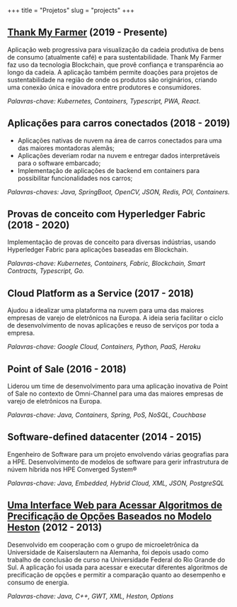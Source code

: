 +++
title = "Projetos"
slug = "projects"
+++

## [Thank My Farmer](https://www.ibm.com/thought-leadership/coffee/) (2019 - Presente)

Aplicação web progressiva para visualização da cadeia produtiva de bens de consumo (atualmente café) e para sustentabilidade. Thank My Farmer faz uso da tecnologia Blockchain, que provê confiança e transparência ao longo da cadeia. A aplicação também permite doações para projetos de sustentabilidade na região de onde os produtos são originários, criando uma conexão única e inovadora entre produtores e consumidores.

*Palavras-chave: Kubernetes, Containers, Typescript, PWA, React.*

## **Aplicações para carros conectados** (2018 - 2019)

- Aplicações nativas de nuvem na área de carros conectados para uma das maiores montadoras alemãs;
- Aplicações deveriam rodar na nuvem e entregar dados interpretáveis para o software embarcado;
- Implementação de aplicações de backend em containers para possibilitar funcionalidades nos carros;

*Palavras-chaves: Java, SpringBoot, OpenCV, JSON, Redis, POI, Containers.*

## **Provas de conceito com Hyperledger Fabric** (2018 - 2020)

Implementação de provas de conceito para diversas indústrias, usando Hyperledger Fabric para aplicações baseadas em Blockchain.

*Palavras-chave: Kubernetes, Containers, Fabric, Blockchain, Smart Contracts, Typescript, Go.*

## **Cloud Platform as a Service** (2017 - 2018)

Ajudou a idealizar uma plataforma na nuvem para uma das maiores empresas de varejo de eletrônicos na Europa. A ideia seria facilitar o ciclo de desenvolvimento de novas aplicações e reuso de serviços por toda a empresa.

*Palavras-chave: Google Cloud, Containers, Python, PaaS, Heroku*

## **Point of Sale** (2016 - 2018)

Liderou um time de desenvolvimento para uma aplicação inovativa de Point of Sale no contexto de Omni-Channel para uma das maiores empresas de varejo de eletrônicos na Europa.

*Palavras-chave: Java, Containers, Spring, PoS, NoSQL, Couchbase*

## **Software-defined datacenter** (2014 - 2015)

Engenheiro de Software para um projeto envolvendo várias geografias para a HPE. Desenvolvimento de modelos de software para gerir infrastrutura de núvem híbrida nos HPE Converged System®

*Palavras-chave: Java, Embedded, Hybrid Cloud, XML, JSON, PostgreSQL*

## [Uma Interface Web para Acessar Algoritmos de Precificação de Opções Baseados no Modelo Heston](https://lume.ufrgs.br/bitstream/handle/10183/86278/000909936.pdf) (2012 - 2013)

Desenvolvido em cooperação com o grupo de microeletrônica da Universidade de Kaiserslautern na Alemanha, foi depois usado como trabalho de conclusão de curso na Universidade Federal do Rio Grande do Sul. A aplicação foi usada para acessar e executar diferentes algoritmos de precificação de opções e permitir a comparação quanto ao desempenho e consumo de energia.

*Palavras-chave: Java, C++, GWT, XML, Heston, Options*

